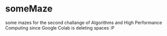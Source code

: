 # someMaze
some mazes for the second challange of Algorithms and High Performance Computing since Google Colab is deleting spaces :P
